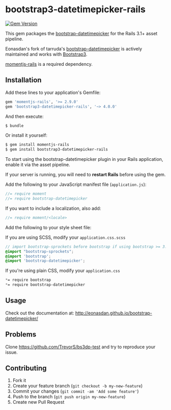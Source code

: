 # bootstrap3-datetimepicker-rails

[![Gem Version](https://badge.fury.io/rb/bootstrap3-datetimepicker-rails.png)](http://badge.fury.io/rb/bootstrap3-datetimepicker-rails)

This gem packages the [bootstrap-datetimepicker](https://github.com/Eonasdan/bootstrap-datetimepicker) for the Rails 3.1+ asset pipeline.

Eonasdan's fork of tarruda's [bootstrap-datetimepicker](https://github.com/tarruda/bootstrap-datetimepicker) is
actively maintained and works with [Bootstrap3](http://getbootstrap.com).

[momentjs-rails](https://github.com/derekprior/momentjs-rails) is a required dependency.

## Installation

Add these lines to your application's Gemfile:
```ruby
gem 'momentjs-rails', '>= 2.9.0'
gem 'bootstrap3-datetimepicker-rails', '~> 4.0.0'
```

And then execute:
```bash
$ bundle
```

Or install it yourself:
```bash
$ gem install momentjs-rails
$ gem install bootstrap3-datetimepicker-rails
```

To start using the bootstrap-datetimepicker plugin in your Rails application, enable it via the asset pipeline.

If your server is running, you will need to **restart Rails** before using the gem.

Add the following to your JavaScript manifest file (`application.js`):
```js
//= require moment
//= require bootstrap-datetimepicker
```

If you want to include a localization, also add:
```js
//= require moment/<locale>
```

Add the following to your style sheet file:

If you are using SCSS, modify your `application.css.scss`
```scss
// import bootstrap-sprockets before bootstrap if using bootstrap >= 3.2
@import "bootstrap-sprockets";
@import 'bootstrap';
@import 'bootstrap-datetimepicker';
```

If you're using plain CSS, modify your `application.css`
```css
*= require bootstrap
*= require bootstrap-datetimepicker
```

## Usage

Check out the documentation at: http://eonasdan.github.io/bootstrap-datetimepicker/

## Problems

Clone https://github.com/TrevorS/bs3dp-test and try to reproduce your issue.

## Contributing

1. Fork it
2. Create your feature branch (`git checkout -b my-new-feature`)
3. Commit your changes (`git commit -am 'Add some feature'`)
4. Push to the branch (`git push origin my-new-feature`)
5. Create new Pull Request
